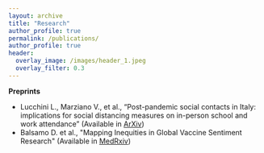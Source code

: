 ```yaml
---
layout: archive
title: "Research"
author_profile: true
permalink: /publications/
author_profile: true
header:
  overlay_image: /images/header_1.jpeg
  overlay_filter: 0.3
---
```



**Preprints**
- Lucchini L., Marziano V., et al., “Post-pandemic social contacts in Italy: implications for social distancing measures on in-person school and work attendance”
(Available in [ArXiv](arXiv:2412.18549))
- Balsamo D. et al., "Mapping Inequities in Global Vaccine Sentiment Research"
(Available in [MedRxiv](https://doi.org/10.1101/2025.01.11.25320376))
